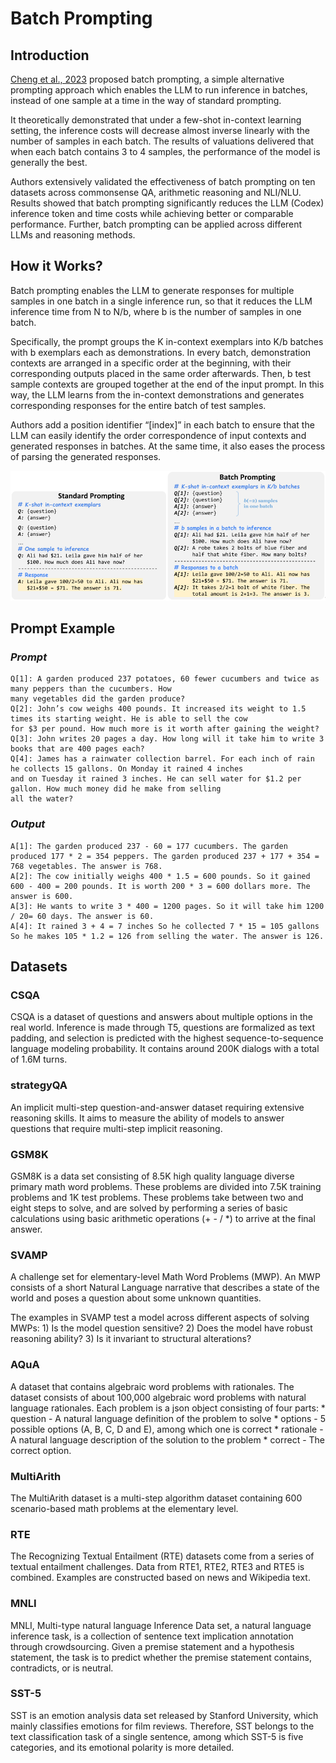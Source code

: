 # **Batch Prompting**

## Introduction

[Cheng et al., 2023](https://arxiv.org/abs/2301.08721) proposed batch prompting, a simple alternative prompting approach which enables the LLM to run inference in batches, instead of one sample at a time in the way of standard prompting.

It theoretically demonstrated that under a few-shot in-context learning setting, the inference costs will decrease almost inverse linearly with the number of samples in each batch. The results of valuations delivered that when each batch contains 3 to 4 samples, the performance of the model is generally the best.

Authors extensively validated the effectiveness of batch prompting on ten datasets across commonsense QA, arithmetic reasoning and NLI/NLU. Results showed that batch prompting significantly reduces the LLM (Codex) inference token and time costs while achieving better or comparable performance. Further, batch prompting can be applied across different LLMs and reasoning methods.
 

## How it Works?

Batch prompting enables the LLM to generate responses for multiple samples in one batch in a single inference run, so that it reduces the LLM inference time from N to N/b, where b is the number of samples in one batch. 

Specifically, the prompt groups the K in-context exemplars into K/b batches with b exemplars each as demonstrations. In every batch, demonstration contexts are arranged in a specific order at the beginning, with their corresponding outputs placed in the same order afterwards. Then, b test sample contexts are grouped together at the end of the input prompt. In this way, the LLM learns from the in-context demonstrations and generates corresponding responses for the entire batch of test samples. 

Authors add a position identifier “[index]” in each batch to ensure that the LLM can easily identify the order correspondence of input contexts and generated responses in batches. At the same time, it also eases the process of parsing the generated responses.

![batch_img1.png](img/batch_img1.png)



## Prompt Example

### *Prompt*

```
Q[1]: A garden produced 237 potatoes, 60 fewer cucumbers and twice as many peppers than the cucumbers. How
many vegetables did the garden produce?
Q[2]: John’s cow weighs 400 pounds. It increased its weight to 1.5 times its starting weight. He is able to sell the cow
for $3 per pound. How much more is it worth after gaining the weight?
Q[3]: John writes 20 pages a day. How long will it take him to write 3 books that are 400 pages each?
Q[4]: James has a rainwater collection barrel. For each inch of rain he collects 15 gallons. On Monday it rained 4 inches
and on Tuesday it rained 3 inches. He can sell water for $1.2 per gallon. How much money did he make from selling
all the water?
```

### *Output* 

```
A[1]: The garden produced 237 - 60 = 177 cucumbers. The garden produced 177 * 2 = 354 peppers. The garden produced 237 + 177 + 354 = 768 vegetables. The answer is 768.
A[2]: The cow initially weighs 400 * 1.5 = 600 pounds. So it gained 600 - 400 = 200 pounds. It is worth 200 * 3 = 600 dollars more. The answer is 600.
A[3]: He wants to write 3 * 400 = 1200 pages. So it will take him 1200 / 20= 60 days. The answer is 60.
A[4]: It rained 3 + 4 = 7 inches So he collected 7 * 15 = 105 gallons So he makes 105 * 1.2 = 126 from selling the water. The answer is 126.
```

## Datasets

### CSQA
CSQA is a dataset of questions and answers about multiple options in the real world. Inference is made through T5, questions are formalized as text padding, and selection is predicted with the highest sequence-to-sequence language modeling probability. It contains around 200K dialogs with a total of 1.6M turns.

### strategyQA
An implicit multi-step question-and-answer dataset requiring extensive reasoning skills. It aims to measure the ability of models to answer questions that require multi-step implicit reasoning.

### GSM8K
GSM8K is a data set consisting of 8.5K high quality language diverse primary math word problems. These problems are divided into 7.5K training problems and 1K test problems. These problems take between two and eight steps to solve, and are solved by performing a series of basic calculations using basic arithmetic operations (+ - / *) to arrive at the final answer.

### SVAMP
A challenge set for elementary-level Math Word Problems (MWP).  An MWP consists of a short Natural Language narrative that describes a state of the world and poses a question about some unknown quantities.

The examples in SVAMP test a model across different aspects of solving MWPs: 1) Is the model question sensitive?  2) Does the model have robust reasoning ability?  3) Is it invariant to structural alterations?

### AQuA
A dataset that contains algebraic word problems with rationales.  The dataset consists of about 100,000 algebraic word problems with natural language rationales.  Each problem is a json object consisting of four parts: * question - A natural language definition of the problem to solve * options - 5 possible options (A, B, C, D and E), among which one is correct * rationale - A natural language description of the solution to the problem * correct - The correct option.

### MultiArith
The MultiArith dataset is a multi-step algorithm dataset containing 600 scenario-based math problems at the elementary level.

### RTE
The Recognizing Textual Entailment (RTE) datasets come from a series of textual entailment challenges.  Data from RTE1, RTE2, RTE3 and RTE5 is combined.  Examples are constructed based on news and Wikipedia text.

### MNLI
MNLI, Multi-type natural language Inference Data set, a natural language inference task, is a collection of sentence text implication annotation through crowdsourcing. Given a premise statement and a hypothesis statement, the task is to predict whether the premise statement contains, contradicts, or is neutral.

### SST-5
SST is an emotion analysis data set released by Stanford University, which mainly classifies emotions for film reviews. Therefore, SST belongs to the text classification task of a single sentence, among which SST-5 is five categories, and its emotional polarity is more detailed.


